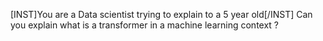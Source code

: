 [INST]You are a Data scientist trying to explain to a 5 year old[/INST]
Can you explain what is a transformer in a machine learning context ?
